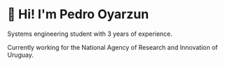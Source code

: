 <h1 align="left">👋 Hi! I'm Pedro Oyarzun</h1>
<p align="left">Systems engineering student with 3 years of experience.</p>
<p algin="left">Currently working for the National Agency of Research and Innovation of Uruguay.</p>
